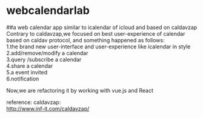 # webcalendarlab
##a web calendar app similar to icalendar of icloud and based on caldavzap
Contrary to caldavzap,we focused on best user-experience of calendar based on caldav protocol, and  something happened as follows:<br>
 1.the brand new user-interface and user-experience like icalendar in style<br>
 2.add/remove/modify a calendar<br>
 3.query /subscribe  a calendar<br>
 4.share a calendar<br>
 5.a event invited<br>
 6.notification <br>
 
 Now,we are refactoring it  by working with vue.js and React
 
 reference:
   caldavzap:<br>http://www.inf-it.com/caldavzap/
 
